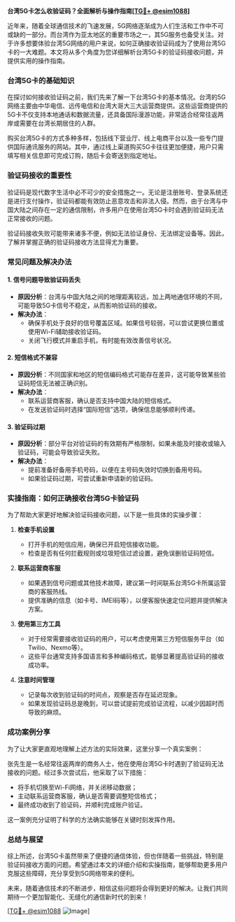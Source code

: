 **台湾5G卡怎么收验证码？全面解析与操作指南[[TG💪+ @esim1088](https://t.me/s/esim1088)]**

近年来，随着全球通信技术的飞速发展，5G网络逐渐成为人们生活和工作中不可或缺的一部分。而台湾作为亚太地区的重要市场之一，其5G服务也备受关注。对于许多想要体验台湾5G网络的用户来说，如何正确接收验证码成为了使用台湾5G卡的一大难题。本文将从多个角度为您详细解析台湾5G卡的验证码接收问题，并提供实用的操作指南。

### 台湾5G卡的基础知识

在探讨如何接收验证码之前，我们先来了解一下台湾5G卡的基本情况。台湾的5G网络主要由中华电信、远传电信和台湾大哥大三大运营商提供。这些运营商提供的5G卡不仅支持本地通话和数据流量，还具备国际漫游功能，非常适合经常往返两岸或需要在台湾长期居住的人群。

购买台湾5G卡的方式多种多样，包括线下营业厅、线上电商平台以及一些专门提供国际通讯服务的网站。其中，通过线上渠道购买5G卡往往更加便捷，用户只需填写相关信息即可完成订购，随后卡会寄送到指定地址。

### 验证码接收的重要性

验证码是现代数字生活中必不可少的安全措施之一。无论是注册账号、登录系统还是进行支付操作，验证码都能有效防止恶意攻击和非法入侵。然而，由于台湾与中国大陆之间存在一定的通信限制，许多用户在使用台湾5G卡时会遇到验证码无法正常接收的问题。

验证码接收失败可能带来诸多不便，例如无法验证身份、无法绑定设备等。因此，了解并掌握正确的验证码接收方法显得尤为重要。

### 常见问题及解决办法

#### 1. **信号问题导致验证码丢失**
   - **原因分析**：台湾与中国大陆之间的地理距离较远，加上两地通信环境的不同，可能导致5G卡信号不稳定，从而影响验证码的接收。
   - **解决办法**：
     - 确保手机处于良好的信号覆盖区域。如果信号较弱，可以尝试更换位置或使用Wi-Fi辅助接收验证码。
     - 关闭飞行模式并重启手机，有时能有效改善信号状况。

#### 2. **短信格式不兼容**
   - **原因分析**：不同国家和地区的短信编码格式可能存在差异，这可能导致某些验证码短信无法被正确识别。
   - **解决办法**：
     - 联系运营商客服，确认是否支持中国大陆的短信格式。
     - 在发送验证码时选择“国际短信”选项，确保信息能够顺利传递。

#### 3. **验证码过期**
   - **原因分析**：部分平台对验证码的有效期有严格限制，如果未能及时接收或输入验证码，可能会导致验证失败。
   - **解决办法**：
     - 提前准备好备用手机号码，以便在主号码失效时切换到备用号码。
     - 如果验证码过期，可尝试重新申请新的验证码。

### 实操指南：如何正确接收台湾5G卡验证码

为了帮助大家更好地解决验证码接收问题，以下是一些具体的实操步骤：

1. **检查手机设置**
   - 打开手机的短信应用，确保已开启短信接收功能。
   - 检查是否有任何拦截规则或垃圾短信过滤设置，避免误删验证码短信。

2. **联系运营商客服**
   - 如果遇到信号问题或其他技术故障，建议第一时间联系台湾5G卡所属运营商的客服热线。
   - 提供准确的信息（如卡号、IMEI码等），以便客服快速定位问题并提供解决方案。

3. **使用第三方工具**
   - 对于经常需要接收验证码的用户，可以考虑使用第三方短信服务平台（如Twilio、Nexmo等）。
   - 这些平台通常支持多国语言和多种编码格式，能够显著提高验证码的接收成功率。

4. **注意时间管理**
   - 记录每次收到验证码的时间点，观察是否存在延迟现象。
   - 如果发现验证码总是晚到，可以尝试提前完成验证流程，以减少因超时而导致的麻烦。

### 成功案例分享

为了让大家更直观地理解上述方法的实际效果，这里分享一个真实案例：

张先生是一名经常往返两岸的商务人士，他在使用台湾5G卡时遇到了验证码无法接收的问题。经过多次尝试后，他采取了以下措施：
- 将手机切换至Wi-Fi网络，并关闭移动数据；
- 主动联系运营商客服，确认是否需要调整短信格式；
- 最终成功收到了验证码，并顺利完成账户验证。

这一案例充分证明了科学的方法确实能够在关键时刻发挥作用。

### 总结与展望

综上所述，台湾5G卡虽然带来了便捷的通信体验，但也伴随着一些挑战，特别是验证码接收方面的问题。希望通过本文的详细介绍和实操指南，能够帮助更多用户克服这些障碍，充分享受到5G网络带来的便利。

未来，随着通信技术的不断进步，相信这些问题将会得到更好的解决。让我们共同期待一个更加智能化、无缝化的通信新时代的到来！

[[TG💪+ @esim1088](https://t.me/s/esim1088) ![Image](https://i.postimg.cc/4NQfJmqS/Snipaste-2025-05-13-00-14-12.png)]